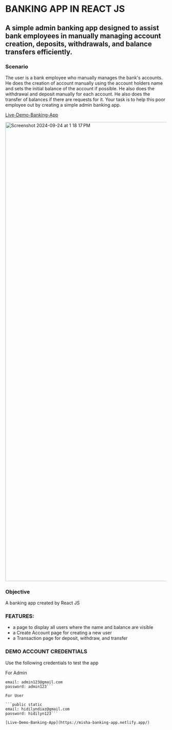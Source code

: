 # BANKING APP IN REACT JS 

## A simple admin banking app designed to assist bank employees in manually managing account creation, deposits, withdrawals, and balance transfers efficiently. 

### Scenario
The user is a bank employee who manually manages the bank's accounts. He does the creation of account manually using the account holders name and sets the initial balance of the account if possible. He also does the withdrawal and deposit manually for each account. He also does the transfer of balances if there are requests for it. Your task is to help this poor employee out by creating a simple admin banking app.

[Live-Demo-Banking-App](https://misha-banking-app.netlify.app/) 

<img width="1432" alt="Screenshot 2024-09-24 at 1 18 17 PM" src="https://github.com/user-attachments/assets/72b4e295-8700-4c6e-abcf-ecfa7482eb43">

### Objective
A banking app created by React JS

### FEATURES:
  * a page to display all users where the name and balance are visible
  * a Create Account page for creating a new user
  * a Transaction page for deposit, withdraw, and transfer

### DEMO ACCOUNT CREDENTIALS
Use the following credentials to test the app

For Admin

```public static
email: admin123@gmail.com
password: admin123```

For User

```public static
email: hidilyndiaz@gmail.com
password: hidilyn123```

[Live-Demo-Banking-App](https://misha-banking-app.netlify.app/) 
